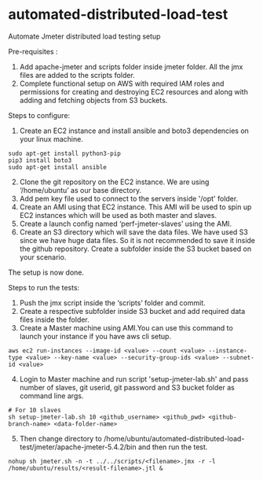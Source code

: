 # automated-distributed-load-test
Automate Jmeter distributed load testing setup

Pre-requisites : 
1. Add apache-jmeter and scripts folder inside jmeter folder. All the jmx files are added to the scripts folder.
2. Complete functional setup on AWS with required IAM roles and permissions for creating and destroying EC2 resources and along with adding and fetching objects from S3 buckets.

Steps to configure: 

1. Create an EC2 instance and install ansible and boto3 dependencies on your linux machine.

```
sudo apt-get install python3-pip
pip3 install boto3
sudo apt-get install ansible
```
2. Clone the git repository on the EC2 instance. We are using ‘/home/ubuntu’ as our base directory.
3. Add pem key file used to connect to the servers inside '/opt' folder.
4. Create an AMI using that EC2 instance. This AMI will be used to spin up EC2 instances which will be used as both master and slaves.
5. Create a launch config named ‘perf-jmeter-slaves’ using the AMI.
6. Create an S3 directory which will save the data files. We have used S3 since we have huge data files. So it is not recommended to save it inside the github repository. Create a subfolder inside the S3 bucket based on your scenario.

The setup is now done. 

Steps to run the tests:

1. Push the jmx script inside the ‘scripts’ folder and commit.
2. Create a respective subfolder inside S3 bucket and add required data files inside the folder.
3. Create a Master machine using AMI.You can use this command to launch your instance if you have aws cli setup. 

```
aws ec2 run-instances --image-id <value> --count <value> --instance-type <value> --key-name <value> --security-group-ids <value> --subnet-id <value>
```

4. Login to Master machine and run script 'setup-jmeter-lab.sh' and pass number of slaves, git userid, git password and S3 bucket folder as command line args.

```
# For 10 slaves
sh setup-jmeter-lab.sh 10 <github_username> <github_pwd> <github-branch-name> <data-folder-name>
```

5. Then change directory to /home/ubuntu/automated-distributed-load-test/jmeter/apache-jmeter-5.4.2/bin and then run the test.

```
nohup sh jmeter.sh -n -t ../../scripts/<filename>.jmx -r -l /home/ubuntu/results/<result-filename>.jtl & 
```
